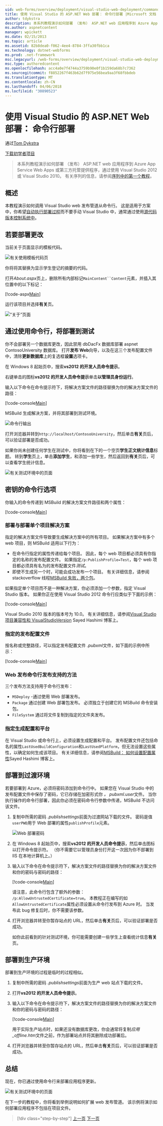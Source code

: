 ```yaml
---
uid: web-forms/overview/deployment/visual-studio-web-deployment/command-line-deployment
title: 使用 Visual Studio 的 ASP.NET Web 部署： 命令行部署 |Microsoft 文档
author: tdykstra
description: 本系列教程演示如何部署 （发布） ASP.NET web 应用程序到 Azure App Service Web Apps 或第三方托管提供程序，使用的...
ms.author: aspnetcontent
manager: wpickett
ms.date: 02/15/2013
ms.topic: article
ms.assetid: 82b8dea0-f062-4ee4-8784-3ffa30fbb1ca
ms.technology: dotnet-webforms
ms.prod: .net-framework
msc.legacyurl: /web-forms/overview/deployment/visual-studio-web-deployment/command-line-deployment
msc.type: authoredcontent
ms.openlocfilehash: acc4a0e7f4744a3759b90e0f1b159da68b7c7362
ms.sourcegitcommit: f8852267f463b62d7f975e56bea9aa3f68fbbdeb
ms.translationtype: MT
ms.contentlocale: zh-CN
ms.lasthandoff: 04/06/2018
ms.locfileid: "30890523"
---
```

<a name="aspnet-web-deployment-using-visual-studio-command-line-deployment"></a>使用 Visual Studio 的 ASP.NET Web 部署： 命令行部署
====================
通过[Tom Dykstra](https://github.com/tdykstra)

[下载初学者项目](http://go.microsoft.com/fwlink/p/?LinkId=282627)

> 本系列教程演示如何部署 （发布） ASP.NET web 应用程序到 Azure App Service Web Apps 或第三方托管提供程序，通过使用 Visual Studio 2012 或 Visual Studio 2010。 有关序列的信息，请参阅[序列中的第一个教程](introduction.md)。


## <a name="overview"></a>概述

本教程演示如何调用 Visual Studio web 发布管道从命令行。 这是适用于方案中，你希望[自动执行部署过程](../../../../aspnet/overview/developing-apps-with-windows-azure/building-real-world-cloud-apps-with-windows-azure/continuous-integration-and-continuous-delivery.md)而不要手动 Visual Studio 中，通常通过使用[源代码版本控制系统中](../../../../aspnet/overview/developing-apps-with-windows-azure/building-real-world-cloud-apps-with-windows-azure/source-control.md)。

## <a name="make-a-change-to-deploy"></a>若要部署更改

当前关于页面显示的模板代码。

![有关使用模板代码页](command-line-deployment/_static/image1.png)

你将将其替换为显示学生登记的摘要的代码。

打开*About.aspx*页上，删除所有内部标记`MainContent``Content`元素，并插入其位置中的以下标记：

[!code-aspx[Main](command-line-deployment/samples/sample1.aspx)]

运行该项目并选择**有关**页。

![“关于”页面](command-line-deployment/_static/image2.png)

## <a name="deploy-to-test-by-using-the-command-line"></a>通过使用命令行，将部署到测试

你不会部署另一个数据库更改，因此禁用 dbDacFx 数据库部署 aspnet ContosoUniversity 数据库。 打开**发布 Web**向导，以及在这三个发布配置文件中，清除**更新数据库**上的复选框**设置**选项卡。

在 Windows 8 起始页中，搜索**vs2012 的开发人员命令提示**。

右键单击的图标**vs2012 的开发人员命令提示**单击**以管理员身份运行**。

输入以下命令在命令提示符下，将解决方案文件的路径替换为你的解决方案文件的路径：

[!code-console[Main](command-line-deployment/samples/sample2.cmd)]

MSBuild 生成解决方案，并将其部署到测试环境。

![命令行输出](command-line-deployment/_static/image3.png)

打开浏览器并转到`http://localhost/ContosoUniversity`，然后单击**有关**页后，可以验证部署是否成功。

如果你尚未创建任何学生在测试中，你将看到在下的一个空页**学生正文统计信息**标题。 转到**学生**页上，单击**添加学生**，和添加一些学生，然后返回到**有关**页后，可以查看学生统计信息。

![有关测试环境中的页面](command-line-deployment/_static/image4.png)

## <a name="key-command-line-options"></a>密钥的命令行选项

你输入的命令传递到 MSBuild 的解决方案文件路径和两个属性：

[!code-console[Main](command-line-deployment/samples/sample3.cmd)]

### <a name="deploying-the-solution-versus-deploying-individual-projects"></a>部署与部署单个项目解决方案

指定的解决方案文件导致要生成解决方案中的所有项目。 如果解决方案中有多个 web 项目，则 MSBuild 适用以下行为：

- 在命令行指定的属性传递给每个项目。 因此，每个 web 项目都必须具有你指定的名称的发布配置文件。 如果指定`/p:PublishProfile=Test`，每个 web 项目都必须具有名为的发布配置文件*测试*。
- 即使不生成另一个时，可能会成功发布一个项目。 有关详细信息，请参阅 stackoverflow 线程[MSBuild 失败，两个包](http://stackoverflow.com/questions/14226451/msbuild-fails-with-two-packages)。

如果指定单个项目而不是一种解决方案，你必须添加一个参数，指定 Visual Studio 版本。 如果你正在使用 Visual Studio 2012 命令行应类似于下面的示例：

[!code-console[Main](command-line-deployment/samples/sample4.cmd?highlight=1)]

Visual Studio 2010 版本的版本号为 10.0。 有关详细信息，请参阅[Visual Studio 项目兼容性和 VisualStudioVersion](http://sedodream.com/2012/08/19/VisualStudioProjectCompatabilityAndVisualStudioVersion.aspx) Sayed Hashimi 博客上。

### <a name="specifying-the-publish-profile"></a>指定的发布配置文件

按名称或完整路径，可以指定发布配置文件 *.pubxml*文件，如下面的示例中所示：

[!code-console[Main](command-line-deployment/samples/sample5.cmd?highlight=1)]

### <a name="web-publish-methods-supported-for-command-line-publishing"></a>Web 发布命令行发布支持的方法

三个发布方法支持用于命令行发布：

- `MSDeploy` -通过使用 Web 部署发布。
- `Package` 通过创建 Web 部署包发布。 必须独立于创建它的 MSBuild 命令安装包。
- `FileSystem` 通过将文件复制到指定的文件夹发布。

### <a name="specifying-the-build-configuration-and-platform"></a>指定生成配置和平台

在 Visual Studio 或命令行上，必须设置生成配置和平台。 发布配置文件还包括命名的属性`LastUsedBuildConfiguration`和`LastUsedPlatform`，但无法设置这些属性，以确定如何生成该项目。 有关详细信息，请参阅[MSBuild： 如何设置配置属性](http://sedodream.com/2012/10/27/MSBuildHowToSetTheConfigurationProperty.aspx)Sayed Hashimi 博客上。

## <a name="deploy-to-staging"></a>部署到过渡环境

若要部署到 Azure，必须将密码添加到命令行中。 如果您在 Visual Studio 中的发布配置文件中保存了密码，它已存储在加密形式你 *。 pubxml.user*文件。 当你执行操作的命令行部署，因此你必须在密码命令行参数中传递，MSBuild 不访问该文件。

1. 复制中所需的密码 *.publishsettings*前面为过渡网站下载的文件。 密码是值`userPWD`用于 Web 部署的属性`publishProfile`元素。

    ![Web 部署密码](command-line-deployment/_static/image5.png)
2. 在 Windows 8 起始页中，搜索**vs2012 的开发人员命令提示**，然后单击图标以打开命令提示符。 （你不需要它以管理员身份打开这一次因为你不部署到 IIS 在本地计算机上。）
3. 输入以下命令在命令提示符下，解决方案文件的路径替换为你的解决方案文件和你的密码与密码的路径：

    [!code-console[Main](command-line-deployment/samples/sample6.cmd)]

    请注意，此命令行包含了额外的参数： `/p:AllowUntrustedCertificate=true`。 本教程正在编写的如`AllowUntrustedCertificate`属性必须设置从命令行发布到 Azure 时。 当发布此 bug 修复后时，你不需要该参数。
4. 打开浏览器并转至你暂存站点的 URL，然后单击**有关**页后，可以验证部署是否成功。

    如你此前看到的针对测试环境，你可能需要创建一些学生上查看统计信息**有关**页。

## <a name="deploy-to-production"></a>部署到生产环境

部署到生产环境的过程是临时的过程相似。

1. 复制中所需的密码 *.publishsettings*前面为生产 web 站点下载的文件。
2. 打开**vs2012 的开发人员命令提示**。
3. 输入以下命令在命令提示符下，解决方案文件的路径替换为你的解决方案文件和你的密码与密码的路径：

    [!code-console[Main](command-line-deployment/samples/sample7.cmd)]

    用于实际生产站点时，如果还没有数据库更改，你会通常将复制*应用\_offline.htm*文件之前，作为部署站点并将其删除成功部署后。
4. 打开浏览器并转至你暂存站点的 URL，然后单击**有关**页后，可以验证部署是否成功。

## <a name="summary"></a>总结

现在，你已通过使用命令行来部署应用程序更新。

![有关测试环境中的页面](command-line-deployment/_static/image6.png)

在下一步的教程中，你将看到举例说明如何扩展 web 发布管道。 该示例将演示如何部署应用程序不包括在项目文件。

> [!div class="step-by-step"]
> [上一页](deploying-a-database-update.md)
> [下一页](deploying-extra-files.md)
